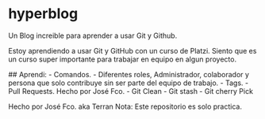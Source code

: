 # hyperblog
Un Blog increible para aprender a usar Git y Github.
<p>Estoy aprendiendo a usar Git y GitHub con un curso de Platzi.
Siento que es un curso super importante para trabajar en equipo en algun proyecto.
</p>
## Aprendi:
- Comandos.
- Diferentes roles, Administrador, colaborador y persona que solo contribuye sin ser parte del equipo de trabajo.
- Tags.
- Pull Requests.
Hecho por José Fco.
- Git Clean
- Git stash
- Git cherry Pick

Hecho por José Fco. aka Terran
Nota: Este repositorio es solo practica.
